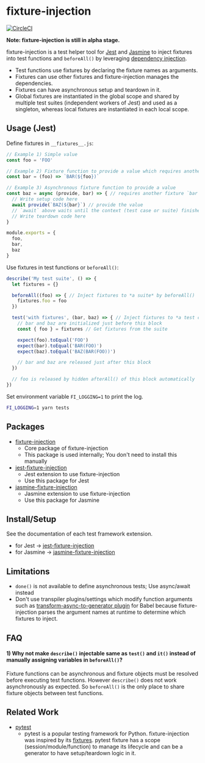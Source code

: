 # fixture-injection

[![CircleCI](https://circleci.com/gh/yatsu/fixture-injection.svg?style=svg)](https://circleci.com/gh/yatsu/fixture-injection)

__Note: fixture-injection is still in alpha stage.__

fixture-injection is a test helper tool for [Jest](https://jestjs.io/) and [Jasmine](https://jasmine.github.io/) to inject fixtures into test functions and `beforeAll()` by leveraging [dependency injection](https://www.wikiwand.com/en/Dependency_injection).

* Test functions use fixtures by declaring the fixture names as arguments.
* Fixtures can use other fixtures and fixture-injection manages the dependencies.
* Fixtures can have asynchronous setup and teardown in it.
* Global fixtures are instantiated in the global scope and shared by multiple test suites (independent workers of Jest) and used as a singleton, whereas local fixtures are instantiated in each local scope.

## Usage (Jest)

Define fixtures in `__fixtures__.js`:

```js
// Example 1) Simple value
const foo = 'FOO'

// Example 2) Fixture function to provide a value which requires another fixture `foo`
const bar = (foo) => `BAR(${foo})`

// Example 3) Asynchronous fixture function to provide a value
const baz = async (provide, bar) => { // requires another fixture `bar`
  // Write setup code here
  await provide(`BAZ(${bar}`) // provide the value
  // `await` above waits until the context (test case or suite) finishes
  // Write teardown code here
}

module.exports = {
  foo,
  bar,
  baz
}
```

Use fixtures in test functions or `beforeAll()`:

```js
describe('My test suite', () => {
  let fixtures = {}

  beforeAll((foo) => { // Inject fixtures to *a suite* by beforeAll()
    fixtures.foo = foo
  })

  test('with fixtures', (bar, baz) => { // Inject fixtures to *a test case*
    // bar and baz are initialized just before this block
    const { foo } = fixtures // Get fixtures from the suite

    expect(foo).toEqual('FOO')
    expect(bar).toEqual('BAR(FOO)')
    expect(baz).toEqual('BAZ(BAR(FOO))')

    // bar and baz are released just after this block
  })

  // foo is released by hidden afterAll() of this block automatically
})
```

Set environment variable `FI_LOGGING=1` to print the log.

```sh
FI_LOGGING=1 yarn tests
```

## Packages

* [fixture-injection](https://github.com/yatsu/fixture-injection/tree/master/packages/fixture-injection)
  * Core package of fixture-injection
  * This package is used internally; You don't need to install this manually
* [jest-fixture-injection](https://github.com/yatsu/fixture-injection/tree/master/packages/jest-fixture-injection)
  * Jest extension to use fixture-injection
  * Use this package for Jest
* [jasmine-fixture-injection](https://github.com/yatsu/fixture-injection/tree/master/packages/jasmine-fixture-injection)
  * Jasmine extension to use fixture-injection
  * Use this package for Jasmine

## Install/Setup

See the documentation of each test framework extension.

* for Jest &rarr; [jest-fixture-injection](https://github.com/yatsu/fixture-injection/tree/master/packages/jest-fixture-injection)
* for Jasmine &rarr; [jasmine-fixture-injection](https://github.com/yatsu/fixture-injection/tree/master/packages/jasmine-fixture-injection)

## Limitations

* `done()` is not available to define asynchronous tests; Use async/await instead
* Don't use transpiler plugins/settings which modify function arguments such as [transform-async-to-generator plugin](https://babeljs.io/docs/en/babel-plugin-transform-async-to-generator) for Babel because fixture-injection parses the argument names at runtime to determine which fixtures to inject.

## FAQ

#### 1) Why not make `describe()` injectable same as `test()` and `it()` instead of manually assigning variables in `beforeAll()`?

Fixture functions can be asynchronous and fixture objects must be resolved before executing test functions. However `describe()` does not work asynchronously as expected. So `beforeAll()` is the only place to share fixture objects between test functions.

## Related Work

* [pytest](https://docs.pytest.org/en/latest/)
  * pytest is a popular testing framework for Python. fixture-injection was inspired by its [fixtures](https://docs.pytest.org/en/latest/fixture.html). pytest fixture    has a scope (session/module/function) to manage its lifecycle and can be a generator to have setup/teardown logic in it.
